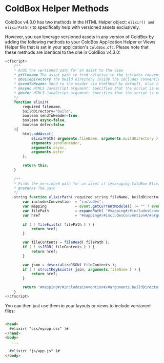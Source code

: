 # ColdBox Helper Methods

ColdBox v4.3.0 has two methods in the HTML Helper object: `elixir() and elixirPath()` to specifically help with versioned assets exclusively.  

However, you can leverage versioned assets in any version of ColdBox by adding the following methods to your ColdBox Application Helper or Views Helper file that is set in your application's `ColdBox.cfc`.  Please note that these methods are identical to the one in ColdBox v4.3.0:

```js
<cfscript>
	/**
	* Adds the versioned path for an asset to the view
	* @filename The asset path to find relative to the includes convention directory
	* @buildDirectory The build directory inside the includes convention directory
	* @sendToHeader Send to the header via htmlhead by default, else it returns the content
	* @async HTML5 JavaScript argument: Specifies that the script is executed asynchronously (only for external scripts)
	* @defer HTML5 JavaScript argument: Specifies that the script is executed when the page has finished parsing (only for external scripts)
	*/
	function elixir(
		required filename,
		buildDirectory="build",
		boolean sendToHeader=true,
		boolean async=false,
		boolean defer=false
	){
		html.addAsset(
			elixirPath( arguments.fileName, arguments.buildDirectory ),
			arguments.sendToHeader,
			arguments.async,
			arguments.defer
		);

		return this;
	}
 
	/**
	* Finds the versioned path for an asset if leveraging ColdBox Elixir
	* @returns The path
	*/
	string function elixirPath( required string fileName, buildDirectory="build" ){
		var includesConvention 	= "includes";
		var mapping 			= event.getCurrentModule() != "" ? event.getModuleRoot() : controller.getSetting( "appMapping" );
		var filePath 			= expandPath( "#mapping#/#includesConvention#/#arguments.buildDirectory#/rev-manifest.json" );
		var href 				= "#mapping#/#includesConvention#/#arguments.fileName#";
		
		if ( ! fileExists( filePath ) ) {
			return href;
		}

		var fileContents = fileRead( filePath );
		if ( ! isJSON( fileContents ) ) {
			return href;
		}

		var json = deserializeJSON( fileContents );
		if ( ! structKeyExists( json, arguments.fileName ) ) {
			return href;
		}

		return "#mapping#/#includesConvention#/#arguments.buildDirectory#/#json[ arguments.fileName ]#";
	}
</cfscript>
```

You can then just use them in your layouts or views to include versioned files:

```html

<head>
  #elixir( "css/myapp.css" )#
</head>
<body>
   ...

  #elixir( "js/app.js" )#
</body>


```
